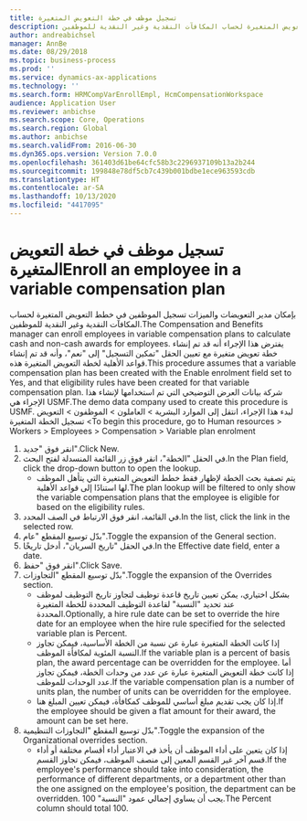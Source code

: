 ```yaml
---
title: تسجيل موظف في خطة التعويض المتغيرة
description: بإمكان مدير التعويضات والميزات‬ تسجيل الموظفين في خطط التعويض المتغيرة لحساب المكافآت النقدية وغير النقدية للموظفين.
author: andreabichsel
manager: AnnBe
ms.date: 08/29/2018
ms.topic: business-process
ms.prod: ''
ms.service: dynamics-ax-applications
ms.technology: ''
ms.search.form: HRMCompVarEnrollEmpl, HcmCompensationWorkspace
audience: Application User
ms.reviewer: anbichse
ms.search.scope: Core, Operations
ms.search.region: Global
ms.author: anbichse
ms.search.validFrom: 2016-06-30
ms.dyn365.ops.version: Version 7.0.0
ms.openlocfilehash: 361403d61be64cfc58b3c2296937109b13a2b244
ms.sourcegitcommit: 199848e78df5cb7c439b001bdbe1ece963593cdb
ms.translationtype: HT
ms.contentlocale: ar-SA
ms.lasthandoff: 10/13/2020
ms.locfileid: "4417095"
---
```

# <a name="enroll-an-employee-in-a-variable-compensation-plan"></a><span data-ttu-id="ebc13-103">تسجيل موظف في خطة التعويض المتغيرة</span><span class="sxs-lookup"><span data-stu-id="ebc13-103">Enroll an employee in a variable compensation plan</span></span>

<span data-ttu-id="ebc13-104">بإمكان مدير التعويضات والميزات‬ تسجيل الموظفين في خطط التعويض المتغيرة لحساب المكافآت النقدية وغير النقدية للموظفين.</span><span class="sxs-lookup"><span data-stu-id="ebc13-104">The Compensation and Benefits manager can enroll employees in variable compensation plans to calculate cash and non-cash awards for employees.</span></span> <span data-ttu-id="ebc13-105">يفترض هذا الإجراء أنه قد تم إنشاء خطة تعويض متغيرة مع تعيين الحقل "تمكين التسجيل" إلى "نعم"، وأنه قد تم إنشاء قواعد الأهلية لخطة التعويض المتغيرة هذه.</span><span class="sxs-lookup"><span data-stu-id="ebc13-105">This procedure assumes that a variable compensation plan has been created with the Enable enrolment field set to Yes, and that eligibility rules have been created for that variable compensation plan.</span></span> <span data-ttu-id="ebc13-106">شركة بيانات العرض التوضيحي التي تم استخدامها لإنشاء هذا الإجراء هي USMF.</span><span class="sxs-lookup"><span data-stu-id="ebc13-106">The demo data company used to create this procedure is USMF.</span></span> <span data-ttu-id="ebc13-107">لبدء هذا الإجراء، انتقل إلى الموارد البشرية > العاملون‬ > الموظفون > التعويض > تسجيل الخطة المتغيرة</span><span class="sxs-lookup"><span data-stu-id="ebc13-107">To begin this procedure, go to Human resources > Workers > Employees > Compensation > Variable plan enrolment</span></span>

1. <span data-ttu-id="ebc13-108">انقر فوق "جديد".</span><span class="sxs-lookup"><span data-stu-id="ebc13-108">Click New.</span></span>
2. <span data-ttu-id="ebc13-109">في الحقل "الخطة"، انقر فوق زر القائمة المنسدلة لفتح البحث.</span><span class="sxs-lookup"><span data-stu-id="ebc13-109">In the Plan field, click the drop-down button to open the lookup.</span></span>
    * <span data-ttu-id="ebc13-110">يتم تصفية بحث الخطة لإظهار فقط خطط التعويض المتغيرة التي يتأهل الموظف لها استنادًا إلى قواعد الأهلية.</span><span class="sxs-lookup"><span data-stu-id="ebc13-110">The plan lookup will be filtered to only show the variable compensation plans that the employee is eligible for based on the eligibility rules.</span></span>  
3. <span data-ttu-id="ebc13-111">في القائمة، انقر فوق الارتباط في الصف المحدد.</span><span class="sxs-lookup"><span data-stu-id="ebc13-111">In the list, click the link in the selected row.</span></span>
4. <span data-ttu-id="ebc13-112">بدّل توسيع المقطع "عام".</span><span class="sxs-lookup"><span data-stu-id="ebc13-112">Toggle the expansion of the General section.</span></span>
5. <span data-ttu-id="ebc13-113">في الحقل "تاريخ السريان"، أدخل تاريخًا.</span><span class="sxs-lookup"><span data-stu-id="ebc13-113">In the Effective date field, enter a date.</span></span>
6. <span data-ttu-id="ebc13-114">انقر فوق "حفظ".</span><span class="sxs-lookup"><span data-stu-id="ebc13-114">Click Save.</span></span>
7. <span data-ttu-id="ebc13-115">بدّل توسيع المقطع "التجاوزات‬".</span><span class="sxs-lookup"><span data-stu-id="ebc13-115">Toggle the expansion of the Overrides section.</span></span>
    * <span data-ttu-id="ebc13-116">بشكل اختياري، يمكن تعيين تاريخ قاعدة توظيف لتجاوز تاريخ التوظيف لموظف عند تحديد "النسبة‬" لقاعدة التوظيف المحددة للخطة المتغيرة المحددة.</span><span class="sxs-lookup"><span data-stu-id="ebc13-116">Optionally, a hire rule date can be set to override the hire date for an employee when the hire rule specified for the selected variable plan is Percent.</span></span>  
    * <span data-ttu-id="ebc13-117">إذا كانت الخطة المتغيرة عبارة عن نسبة من الخطة الأساسية، فيمكن تجاوز النسبة المئوية لمكافأة الموظف.</span><span class="sxs-lookup"><span data-stu-id="ebc13-117">If the variable plan is a percent of basis plan, the award percentage can be overridden for the employee.</span></span> <span data-ttu-id="ebc13-118">أما إذا كانت خطة التعويض المتغيرة عبارة عن عدد من وحدات الخطة، فيمكن تجاوز عدد الوحدات للموظف.</span><span class="sxs-lookup"><span data-stu-id="ebc13-118">If the variable compensation plan is a number of units plan, the number of units can be overridden for the employee.</span></span>  
    * <span data-ttu-id="ebc13-119">إذا كان يجب تقديم مبلغ أساسي للموظف كمكافأة، فيمكن تعيين المبلغ هنا.</span><span class="sxs-lookup"><span data-stu-id="ebc13-119">If the employee should be given a flat amount for their award, the amount can be set here.</span></span>  
8. <span data-ttu-id="ebc13-120">بدّل توسيع المقطع "التجاوزات التنظيمية‬".</span><span class="sxs-lookup"><span data-stu-id="ebc13-120">Toggle the expansion of the Organizational overrides section.</span></span>
    * <span data-ttu-id="ebc13-121">إذا كان يتعين على أداء الموظف أن يأخذ في الاعتبار أداء أقسام مختلفة أو أداء قسم آخر غير القسم المعين إلى منصف الموظف، فيمكن تجاوز القسم.</span><span class="sxs-lookup"><span data-stu-id="ebc13-121">If the employee's performance should take into consideration, the performance of different departments, or a department other than the one assigned on the employee's position, the department can be overridden.</span></span> <span data-ttu-id="ebc13-122">يجب أن يساوي إجمالي عمود "النسبة" 100.</span><span class="sxs-lookup"><span data-stu-id="ebc13-122">The Percent column should total 100.</span></span>  

